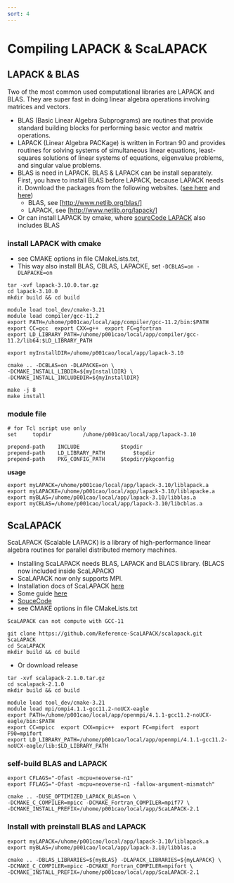 ```yaml
---
sort: 4
---
```


# Compiling LAPACK & ScaLAPACK

## LAPACK & BLAS
Two of the most common used computational libraries are LAPACK and BLAS.  They are super fast in doing linear algebra operations involving matrices and vectors.
- BLAS (Basic Linear Algebra Subprograms) are routines that provide standard building blocks for performing basic vector and matrix operations. 
- LAPACK (Linear Algebra PACKage) is written in Fortran 90 and provides routines for solving systems of simultaneous linear equations, least-squares solutions of linear systems of equations, eigenvalue problems, and singular value problems.
- BLAS is need in LAPACK. BLAS & LAPACK can be install separately. First, you have to install BLAS before LAPACK, because LAPACK needs it. Download the packages from the following websites. ([see here](https://coral.ise.lehigh.edu/jild13/2016/07/27/install-lapack-and-blas-on-linux-based-systems/) and [here](https://stackoverflow.com/questions/63600714/how-to-build-blas-and-lapack-for-use-in-c-on-linux-cluster))
    - BLAS, see [http://www.netlib.org/blas/]
    - LAPACK, see [http://www.netlib.org/lapack/]
- Or can install LAPACK by cmake, where [soureCode LAPACK](https://github.com/Reference-LAPACK/lapack) also includes BLAS

### install LAPACK with cmake
- see CMAKE options in file CMakeLists.txt, 
- This way also install BLAS, CBLAS, LAPACKE, set `-DCBLAS=on -DLAPACKE=on`
```shell
tar -xvf lapack-3.10.0.tar.gz
cd lapack-3.10.0
mkdir build && cd build
```
```shell
module load tool_dev/cmake-3.21
module load compiler/gcc-11.2
export PATH=/uhome/p001cao/local/app/compiler/gcc-11.2/bin:$PATH
export CC=gcc  export CXX=g++  export FC=gfortran  
export LD_LIBRARY_PATH=/uhome/p001cao/local/app/compiler/gcc-11.2/lib64:$LD_LIBRARY_PATH

export myInstallDIR=/uhome/p001cao/local/app/lapack-3.10

cmake .. -DCBLAS=on -DLAPACKE=on \
-DCMAKE_INSTALL_LIBDIR=${myInstallDIR} \
-DCMAKE_INSTALL_INCLUDEDIR=${myInstallDIR}

make -j 8
make install 
```

### module file
```shell
# for Tcl script use only
set     topdir          /uhome/p001cao/local/app/lapack-3.10

prepend-path    INCLUDE 	        $topdir
prepend-path    LD_LIBRARY_PATH         $topdir
prepend-path    PKG_CONFIG_PATH 	$topdir/pkgconfig  
```
**usage**
```shell
export myLAPACK=/uhome/p001cao/local/app/lapack-3.10/liblapack.a
export myLAPACKE=/uhome/p001cao/local/app/lapack-3.10/liblapacke.a
export myBLAS=/uhome/p001cao/local/app/lapack-3.10/libblas.a
export myCBLAS=/uhome/p001cao/local/app/lapack-3.10/libcblas.a
```

## ScaLAPACK
ScaLAPACK (Scalable LAPACK) is a library of high-performance linear algebra routines for parallel distributed memory machines.
- Installing ScaLAPACK needs BLAS, LAPACK and BLACS library. (BLACS now included inside ScaLAPACK)
- ScaLAPACK now only supports MPI.
- Installation docs of ScaLAPACK [here](http://netlib.org/scalapack/scalapack_installer/README)
- Some guide [here](https://gitlab.com/arm-hpc/packages/-/wikis/packages/scalapack)
- [SouceCode](https://github.com/Reference-ScaLAPACK/scalapack)
- see CMAKE options in file CMakeLists.txt
```note 
ScaLAPACK can not compute with GCC-11
```
```shell
git clone https://github.com/Reference-ScaLAPACK/scalapack.git ScaLAPACK
cd ScaLAPACK
mkdir build && cd build
```
- Or download release
```shell
tar -xvf scalapack-2.1.0.tar.gz
cd scalapack-2.1.0
mkdir build && cd build
```

```shell
module load tool_dev/cmake-3.21          
module load mpi/ompi4.1.1-gcc11.2-noUCX-eagle
export PATH=/uhome/p001cao/local/app/openmpi/4.1.1-gcc11.2-noUCX-eagle/bin:$PATH
export CC=mpicc  export CXX=mpic++  export FC=mpifort  export F90=mpifort
export LD_LIBRARY_PATH=/uhome/p001cao/local/app/openmpi/4.1.1-gcc11.2-noUCX-eagle/lib:$LD_LIBRARY_PATH
```

### self-build BLAS and LAPACK
```shell
export CFLAGS="-Ofast -mcpu=neoverse-n1" 
export FFLAGS="-Ofast -mcpu=neoverse-n1 -fallow-argument-mismatch"

cmake .. -DUSE_OPTIMIZED_LAPACK_BLAS=on \
-DCMAKE_C_COMPILER=mpicc -DCMAKE_Fortran_COMPILER=mpif77 \
-DCMAKE_INSTALL_PREFIX=/uhome/p001cao/local/app/ScaLAPACK-2.1 
```

### Install with preinstall BLAS and LAPACK
```shell
export myLAPACK=/uhome/p001cao/local/app/lapack-3.10/liblapack.a
export myBLAS=/uhome/p001cao/local/app/lapack-3.10/libblas.a

cmake .. -DBLAS_LIBRARIES=${myBLAS} -DLAPACK_LIBRARIES=${myLAPACK} \
-DCMAKE_C_COMPILER=mpicc -DCMAKE_Fortran_COMPILER=mpifort \
-DCMAKE_INSTALL_PREFIX=/uhome/p001cao/local/app/ScaLAPACK-2.1 
```

